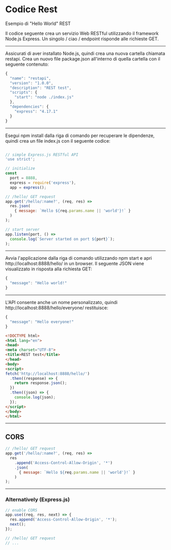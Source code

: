 # Codice Rest

Esempio di "Hello World" REST

Il codice seguente crea un servizio Web RESTful utilizzando il framework Node.js Express. Un singolo / ciao / endpoint risponde alle richieste GET.

---

Assicurati di aver installato Node.js, quindi crea una nuova cartella chiamata restapi. Crea un nuovo file package.json all'interno di quella cartella con il seguente contenuto:
```javascript
{
  "name": "restapi",
  "version": "1.0.0",
  "description": "REST test",
  "scripts": {
    "start": "node ./index.js"
  },
  "dependencies": {
    "express": "4.17.1"
  }
}
```

---

Esegui npm install dalla riga di comando per recuperare le dipendenze, quindi crea un file index.js con il seguente codice:


```javascript

// simple Express.js RESTful API
'use strict';

// initialize
const
  port = 8888,
  express = require('express'),
  app = express();

// /hello/ GET request
app.get('/hello/:name?', (req, res) =>
  res.json(
    { message: `Hello ${req.params.name || 'world'}!` }
  )
);

// start server
app.listen(port, () =>
  console.log(`Server started on port ${port}`);
);
```

---

Avvia l'applicazione dalla riga di comando utilizzando npm start e apri http://localhost:8888/hello/ in un browser. Il seguente JSON viene visualizzato in risposta alla richiesta GET:

```javascript
{
  "message": "Hello world!"
}
```

---

L'API consente anche un nome personalizzato, quindi http://localhost:8888/hello/everyone/ restituisce:

```javascript
{
  "message": "Hello everyone!"
}
```

```html
<!DOCTYPE html>
<html lang="en">
<head>
<meta charset="UTF-8">
<title>REST test</title>
</head>
<body>
<script>
fetch('http://localhost:8888/hello/')
  .then((response) => {
    return response.json();
  })
  .then((json) => {
    console.log(json);
  });
</script>
</body>
</html>
```

---

## CORS


```javascript
// /hello/ GET request
app.get('/hello/:name?', (req, res) =>
  res
    .append('Access-Control-Allow-Origin', '*')
    .json(
      { message: `Hello ${req.params.name || 'world'}!` }
    )
);
```

---

### Alternatively (Express.js)

```javascript
// enable CORS
app.use((req, res, next) => {
  res.append('Access-Control-Allow-Origin', '*');
  next();
});

// /hello/ GET request
// ...
```
